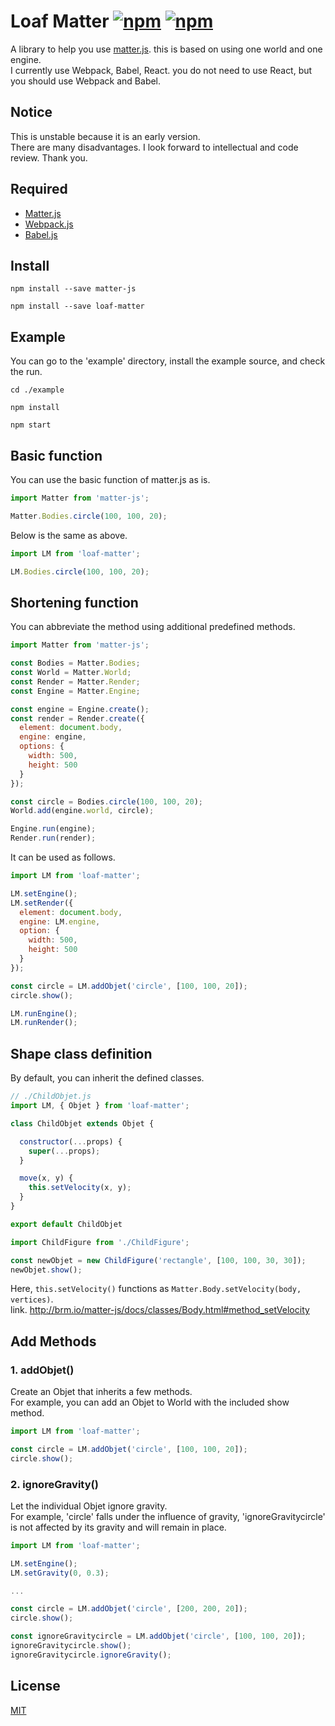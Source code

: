 # Loaf Matter [![npm](https://img.shields.io/npm/v/loaf-matter.svg)](https://www.npmjs.com/package/loaf-matter) [![npm](https://img.shields.io/npm/dm/loaf-matter.svg)](https://www.npmjs.com/package/loaf-matter)
A library to help you use [matter.js](http://brm.io/matter-js/). this is based on using one world and one engine.  
I currently use Webpack, Babel, React. you do not need to use React, but you should use Webpack and Babel.

## Notice
This is unstable because it is an early version.  
There are many disadvantages. I look forward to intellectual and code review. Thank you.

## Required
* [Matter.js](http://brm.io/matter-js/)
* [Webpack.js](https://webpack.js.org/)
* [Babel.js](https://babeljs.io/)

## Install
```
npm install --save matter-js
```
```
npm install --save loaf-matter
```

## Example
You can go to the 'example' directory, install the example source, and check the run.
```
cd ./example
```
```
npm install
```
```
npm start
```

## Basic function
You can use the basic function of matter.js as is.  
```js
import Matter from 'matter-js';

Matter.Bodies.circle(100, 100, 20); 
```
Below is the same as above.
```js
import LM from 'loaf-matter';

LM.Bodies.circle(100, 100, 20); 
```

## Shortening function
You can abbreviate the method using additional predefined methods.  
```js
import Matter from 'matter-js';

const Bodies = Matter.Bodies;
const World = Matter.World;
const Render = Matter.Render;
const Engine = Matter.Engine;

const engine = Engine.create();
const render = Render.create({
  element: document.body,
  engine: engine,
  options: {
    width: 500,
    height: 500
  }
});

const circle = Bodies.circle(100, 100, 20);
World.add(engine.world, circle);

Engine.run(engine);
Render.run(render);
```
It can be used as follows.
```js
import LM from 'loaf-matter';

LM.setEngine();
LM.setRender({
  element: document.body,
  engine: LM.engine,
  option: {
    width: 500,
    height: 500
  }
});

const circle = LM.addObjet('circle', [100, 100, 20]);
circle.show();

LM.runEngine();
LM.runRender();
```

## Shape class definition
By default, you can inherit the defined classes.
```js
// ./ChildObjet.js
import LM, { Objet } from 'loaf-matter';

class ChildObjet extends Objet {

  constructor(...props) {
    super(...props);
  }

  move(x, y) {
    this.setVelocity(x, y);
  }
}

export default ChildObjet
```
```js
import ChildFigure from './ChildFigure';

const newObjet = new ChildFigure('rectangle', [100, 100, 30, 30]);
newObjet.show();
```
Here, `this.setVelocity()` functions as `Matter.Body.setVelocity(body, vertices)`.  
link. http://brm.io/matter-js/docs/classes/Body.html#method_setVelocity

## Add Methods
### 1. addObjet()  
Create an Objet that inherits a few methods.  
For example, you can add an Objet to World with the included show method.  
```js
import LM from 'loaf-matter';

const circle = LM.addObjet('circle', [100, 100, 20]);
circle.show();
```

### 2. ignoreGravity()  
Let the individual Objet ignore gravity.  
For example, 'circle' falls under the influence of gravity, 'ignoreGravitycircle' is not affected by its gravity and will remain in place.
```js
import LM from 'loaf-matter';

LM.setEngine();
LM.setGravity(0, 0.3);

...

const circle = LM.addObjet('circle', [200, 200, 20]);
circle.show();

const ignoreGravitycircle = LM.addObjet('circle', [100, 100, 20]);
ignoreGravitycircle.show();
ignoreGravitycircle.ignoreGravity();
```

## License
[MIT](https://github.com/loafjs/loaf-matter/blob/master/LICENSE)
